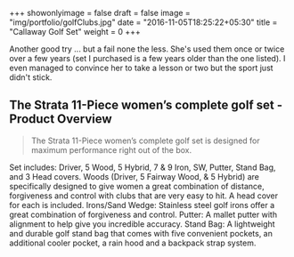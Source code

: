 +++
showonlyimage = false
draft = false
image = "img/portfolio/golfClubs.jpg"
date = "2016-11-05T18:25:22+05:30"
title = "Callaway Golf Set"
weight = 0
+++

Another good try ... but a fail none the less. She's used them once or twice over a few years (set I purchased is a few years older than the one listed). I even managed to convince her to take a lesson or two but the sport just didn't stick.
<!--more-->


## The Strata 11-Piece women’s complete golf set - Product Overview

> The Strata 11-Piece women’s complete golf set is designed for maximum performance right out of the box.

Set includes: Driver, 5 Wood, 5 Hybrid, 7 & 9 Iron, SW, Putter, Stand Bag, and 3 Head covers.
Woods (Driver, 5 Fairway Wood, & 5 Hybrid) are specifically designed to give women a great combination of distance, forgiveness and control with clubs that are very easy to hit. A head cover for each is included.
Irons/Sand Wedge: Stainless steel golf irons offer a great combination of forgiveness and control.
Putter: A mallet putter with alignment to help give you incredible accuracy.
Stand Bag: A lightweight and durable golf stand bag that comes with five convenient pockets, an additional cooler pocket, a rain hood and a backpack strap system.
